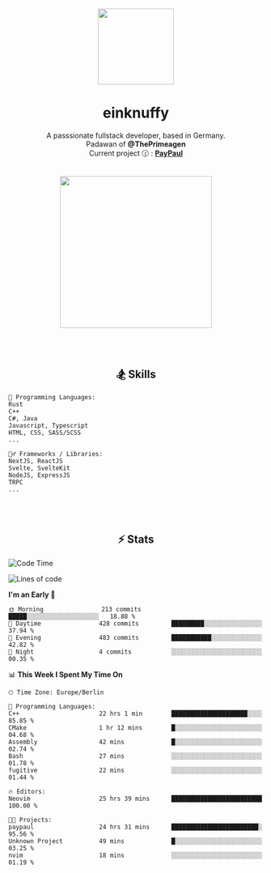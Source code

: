 <p align="center">
   <br />
   <a href="https://github.com/einKnuffy" target="_blank"><img width="150px" src="https://avatars.githubusercontent.com/u/66639485?s=400&u=fc9b6f7cbddb6dfbb93dc63483f7fc7aee75ac2e&v=4" /></a>
   <h1 align="center"><b>einknuffy</b></h1>
   <p align="center">A passsionate fullstack developer, based in Germany. <br/>
   Padawan of <b>@ThePrimeagen</b> <br/>
   Current project 🕜 : <b><a href="https://github.com/einKnuffy/paypaul">PayPaul</a></b><br/><br/>
      
   <p align="center">
      <img src="https://lanyard.cnrad.dev/api/675737917200662539" alt="" width="300px" /></p>
   </p>
</p>

<br/><br/>

<p align="center">
     <h2 align="center"><b>🏂 Skills</b></h2>
      <p align="center">
<!-- <p align="center"><b>That's it. Thanks for reading my profile 🤓</b></p>
<p align="center">
<img align="center" width="150px" src="https://i.kym-cdn.com/entries/icons/facebook/000/016/546/hidethepainharold.jpg" /></p><br/><br/> -->

```text
💬 Programming Languages:
Rust
C++
C#, Java
Javascript, Typescript
HTML, CSS, SASS/SCSS
...

🤹‍♂️ Frameworks / Libraries:
NextJS, ReactJS
Svelte, SvelteKit
NodeJS, ExpressJS
TRPC
...
```
</p>
</p>

<br/><br/>

<p align="center">
    <h2 align="center"><b>⚡ Stats</b></h2>
    <p align="center">

<!--START_SECTION:waka-->
![Code Time](http://img.shields.io/badge/Code%20Time-45%20hrs%2032%20mins-blue)

![Lines of code](https://img.shields.io/badge/From%20Hello%20World%20I%27ve%20Written-8.3%20million%20lines%20of%20code-blue)

**I'm an Early 🐤** 

```text
🌞 Morning                213 commits         █████░░░░░░░░░░░░░░░░░░░░   18.88 % 
🌆 Daytime                428 commits         █████████░░░░░░░░░░░░░░░░   37.94 % 
🌃 Evening                483 commits         ███████████░░░░░░░░░░░░░░   42.82 % 
🌙 Night                  4 commits           ░░░░░░░░░░░░░░░░░░░░░░░░░   00.35 % 
```


📊 **This Week I Spent My Time On** 

```text
🕑︎ Time Zone: Europe/Berlin

💬 Programming Languages: 
C++                      22 hrs 1 min        █████████████████████░░░░   85.85 % 
CMake                    1 hr 12 mins        █░░░░░░░░░░░░░░░░░░░░░░░░   04.68 % 
Assembly                 42 mins             █░░░░░░░░░░░░░░░░░░░░░░░░   02.74 % 
Bash                     27 mins             ░░░░░░░░░░░░░░░░░░░░░░░░░   01.78 % 
fugitive                 22 mins             ░░░░░░░░░░░░░░░░░░░░░░░░░   01.44 % 

🔥 Editors: 
Neovim                   25 hrs 39 mins      █████████████████████████   100.00 % 

🐱‍💻 Projects: 
paypaul                  24 hrs 31 mins      ████████████████████████░   95.56 % 
Unknown Project          49 mins             █░░░░░░░░░░░░░░░░░░░░░░░░   03.25 % 
nvim                     18 mins             ░░░░░░░░░░░░░░░░░░░░░░░░░   01.19 % 
```


<!--END_SECTION:waka-->

   </p>
</p>

<br/>
